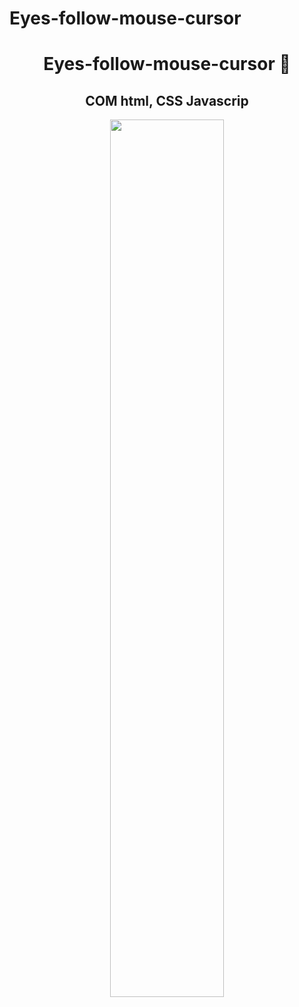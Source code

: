 # Eyes-follow-mouse-cursor


<h1  align="center">Eyes-follow-mouse-cursor  🙂</H1>
<h2 align="center">COM html, CSS Javascrip</H2>
  <div align="center">
<img src="https://media.giphy.com/media/zaYo8YhJCSzcs8WRJZ/giphy.gif" style="width: 60%;">
 

</div>

